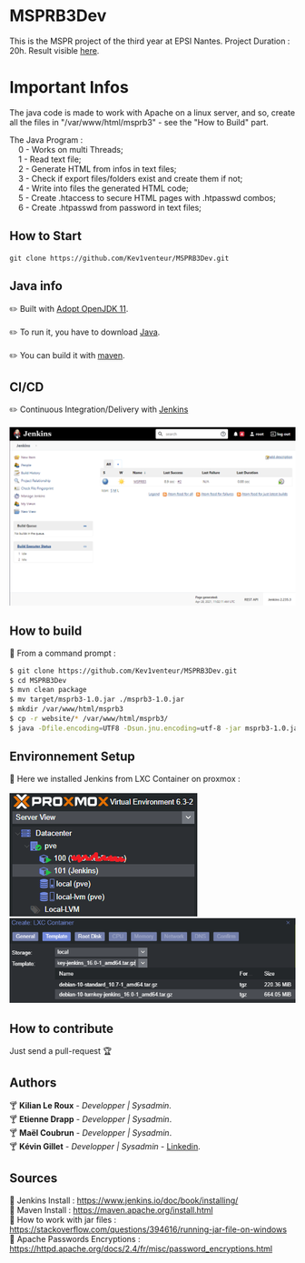 # MSPRB3Dev
This is the MSPR project of the third year at EPSI Nantes. Project Duration : 20h.
Result visible [here](https://jenkins.kevingillet.com/).

# Important Infos
The java code is made to work with Apache on a linux server, and so, create all the files in "/var/www/html/msprb3" - see the "How to Build" part.


The Java Program : </br>
  &nbsp;&nbsp;&nbsp;&nbsp;0 - Works on multi Threads; </br>
  &nbsp;&nbsp;&nbsp;&nbsp;1 - Read text file; </br>
  &nbsp;&nbsp;&nbsp;&nbsp;2 - Generate HTML from infos in text files; </br>
  &nbsp;&nbsp;&nbsp;&nbsp;3 - Check if export files/folders exist and create them if not; </br>
  &nbsp;&nbsp;&nbsp;&nbsp;4 - Write into files the generated HTML code; </br>
  &nbsp;&nbsp;&nbsp;&nbsp;5 - Create .htaccess to secure HTML pages with .htpasswd combos; </br>
  &nbsp;&nbsp;&nbsp;&nbsp;6 - Create .htpasswd from password in text files; </br>


## How to Start
```
git clone https://github.com/Kev1venteur/MSPRB3Dev.git
```

## Java info
:pencil2: Built with [Adopt OpenJDK 11](https://adoptopenjdk.net/). </br></br>
:pencil2: To run it, you have to download [Java](https://www.java.com/en/download/manual.jsp). </br></br>
:pencil2: You can build it with [maven](https://maven.apache.org/download.cgi). </br>

## CI/CD
:pencil2: Continuous Integration/Delivery with [Jenkins](https://www.jenkins.io/) </br></br>
![Jenkins Screenshot](annexes/screenshots/jenkins.png)

## How to build
:pushpin: From a command prompt :
``` sh
$ git clone https://github.com/Kev1venteur/MSPRB3Dev.git
$ cd MSPRB3Dev
$ mvn clean package
$ mv target/msprb3-1.0.jar ./msprb3-1.0.jar
$ mkdir /var/www/html/msprb3
$ cp -r website/* /var/www/html/msprb3/
$ java -Dfile.encoding=UTF8 -Dsun.jnu.encoding=utf-8 -jar msprb3-1.0.jar
```

## Environnement Setup
:pushpin: Here we installed Jenkins from LXC Container on proxmox : </br></br>
![Proxmox Tree Screenshot](annexes/screenshots/proxmox1.png) </br>
![Proxmox LXC Jenkins Screenshot](annexes/screenshots/proxmox2.png)

## How to contribute
Just send a pull-request :trophy:

## Authors
:cocktail: <b>Kilian Le Roux</b> - <i>Developper | Sysadmin</i>. </br>
:cocktail: <b>Etienne Drapp</b> - <i>Developper | Sysadmin</i>. </br>
:cocktail: <b>Maël Coubrun</b> - <i>Developper | Sysadmin</i>. </br>
:cocktail: <b>Kévin Gillet</b> - <i>Developper | Sysadmin</i> - <a href="https://www.linkedin.com/in/k%C3%A9vin-gillet-50b25b175/">Linkedin</a>.

## Sources
:gem: Jenkins Install : https://www.jenkins.io/doc/book/installing/ </br>
:gem: Maven Install : https://maven.apache.org/install.html </br>
:gem: How to work with jar files : https://stackoverflow.com/questions/394616/running-jar-file-on-windows </br>
:gem: Apache Passwords Encryptions : https://httpd.apache.org/docs/2.4/fr/misc/password_encryptions.html </br>
